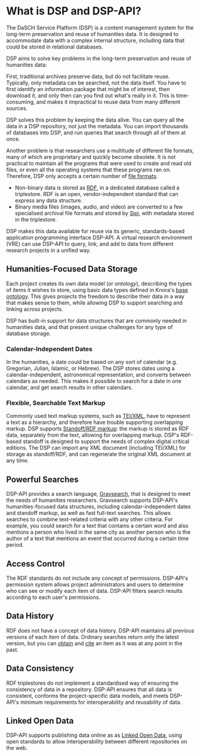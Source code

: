 <!---
 * Copyright © 2021 - 2023 Swiss National Data and Service Center for the Humanities and/or DaSCH Service Platform contributors.
 * SPDX-License-Identifier: Apache-2.0
-->

# What is DSP and DSP-API?

The DaSCH Service Platform (DSP) is 
a content management system for the long-term preservation and reuse of
humanities data. It is designed to accommodate data with a complex internal
structure, including data that could be stored in relational databases.

DSP aims to solve key problems in the long-term preservation and reuse
of humanities data:

First, traditional archives preserve data, but do not facilitate reuse. Typically,
only metadata can be searched, not the data itself. You have to first identify
an information package that might be of interest, then download it, and only
then can you find out what's really in it. This is time-consuming, and
makes it impractical to reuse data from many different sources.

DSP solves this problem by keeping the data alive. You can query all the data
in a DSP repository, not just the metadata. You can import thousands of databases into
DSP, and run queries that search through all of them at once.

Another problem is that researchers use a multitude of different file formats, many of
which are proprietary and quickly become obsolete. It is not practical to maintain
all the programs that were used to create and read old files, or even
all the operating systems that these programs ran on. Therefore, DSP only accepts a
certain number of [file formats](file-formats.md).

- Non-binary data is stored as
  [RDF](http://www.w3.org/TR/2014/NOTE-rdf11-primer-20140624/), in a dedicated
  database called a triplestore. RDF is an open, vendor-independent standard
  that can express any data structure.
- Binary media files (images, audio, and video) are converted to a few specialised
  archival file formats and stored by [Sipi](https://github.com/dhlab-basel/Sipi),
  with metadata stored in the triplestore.

DSP makes this data available for reuse via its generic, standards-based
application programming interface DSP-API. A virtual research environment
(VRE) can use DSP-API to query, link, and add to data
from different research projects in a unified way.

## Humanities-Focused Data Storage

Each project creates its own data model (or *ontology*), describing the types of
items it wishes to store, using basic data types defined in Knora's
[base ontology](../02-dsp-ontologies/knora-base.md).
This gives projects the freedom to describe their data in a way that makes
sense to them, while allowing DSP to support searching and linking across projects.

DSP has built-in support for data structures that are commonly needed in
humanities data, and that present unique challenges for any type of database storage.

### Calendar-Independent Dates

In the humanities, a date could be based on any sort of calendar (e.g.
Gregorian, Julian, Islamic, or Hebrew). The DSP stores dates using a calendar-independent,
astronomical representation, and converts between calendars as needed. This makes
it possible to search for a date in one calendar, and get search results in other calendars.

### Flexible, Searchable Text Markup

Commonly used text markup systems, such as [TEI/XML](http://www.tei-c.org/),
have to represent a text as a hierarchy, and therefore have trouble supporting
overlapping markup. DSP supports [Standoff/RDF markup](standoff-rdf.md): the markup is stored
as RDF data, separately from the text, allowing for overlapping markup. DSP's RDF-based standoff
is designed to support the needs of complex digital critical editions. The DSP
can import any XML document (including TEI/XML) for storage as standoff/RDF,
and can regenerate the original XML document at any time.

## Powerful Searches

DSP-API provides a search language, [Gravsearch](../03-endpoints/api-v2/query-language.md),
that is designed to meet the needs of humanities researchers. Gravsearch supports DSP-API's
humanities-focused data structures, including calendar-independent dates and standoff markup, as well
as fast full-text searches. This allows searches to combine text-related criteria with any other
criteria. For example, you could search for a text that contains a certain word
and also mentions a person who lived in the same city as another person who is the
author of a text that mentions an event that occurred during a certain time period.

## Access Control

The RDF standards do not include any concept of permissions. DSP-API's permission
system allows project administrators and users to determine who can see or
modify each item of data. DSP-API filters search results according to each
user's permissions.

## Data History

RDF does not have a concept of data history. DSP-API maintains all previous
versions of each item of data. Ordinary searches return only the latest version,
but you can
[obtain](../03-endpoints/api-v2/reading-and-searching-resources.md#get-a-full-representation-of-a-version-of-a-resource-by-iri)
and
[cite](../03-endpoints/api-v2/permalinks.md)
an item as it was at any point in the past.

## Data Consistency

RDF triplestores do not implement a standardised way of ensuring the consistency
of data in a repository. DSP-API ensures that all data is consistent, conforms
the project-specific data models, and meets DSP-API's minimum requirements
for interoperability and reusability of data.

## Linked Open Data

DSP-API supports publishing data online as as [Linked Open Data](https://de.wikipedia.org/wiki/Linked_Open_Data),
using open standards to allow interoperability between different repositories
on the web.
